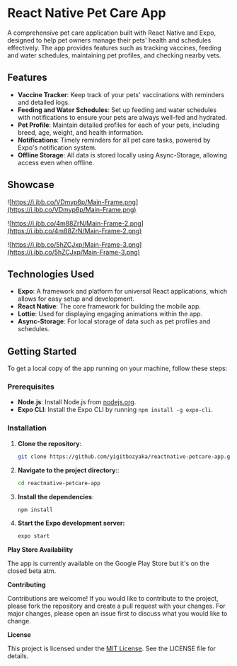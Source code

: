 # React Native Pet Care App

A comprehensive pet care application built with React Native and Expo, designed to help pet owners manage their pets' health and schedules effectively. The app provides features such as tracking vaccines, feeding and water schedules, maintaining pet profiles, and checking nearby vets.

## Features

- **Vaccine Tracker**: Keep track of your pets' vaccinations with reminders and detailed logs.
- **Feeding and Water Schedules**: Set up feeding and water schedules with notifications to ensure your pets are always well-fed and hydrated.
- **Pet Profile**: Maintain detailed profiles for each of your pets, including breed, age, weight, and health information.
- **Notifications**: Timely reminders for all pet care tasks, powered by Expo's notification system.
- **Offline Storage**: All data is stored locally using Async-Storage, allowing access even when offline.

## Showcase
![https://i.ibb.co/VDmyp6p/Main-Frame.png](https://i.ibb.co/VDmyp6p/Main-Frame.png)

![https://i.ibb.co/4m88ZrN/Main-Frame-2.png](https://i.ibb.co/4m88ZrN/Main-Frame-2.png)

![https://i.ibb.co/5hZCJxp/Main-Frame-3.png](https://i.ibb.co/5hZCJxp/Main-Frame-3.png)


## Technologies Used

- **Expo**: A framework and platform for universal React applications, which allows for easy setup and development.
- **React Native**: The core framework for building the mobile app.
- **Lottie**: Used for displaying engaging animations within the app.
- **Async-Storage**: For local storage of data such as pet profiles and schedules.

## Getting Started

To get a local copy of the app running on your machine, follow these steps:

### Prerequisites

- **Node.js**: Install Node.js from [nodejs.org](https://nodejs.org).
- **Expo CLI**: Install the Expo CLI by running `npm install -g expo-cli`.

### Installation

1. **Clone the repository**:

   ```bash
   git clone https://github.com/yigitbozyaka/reactnative-petcare-app.git
2. **Navigate to the project directory:**:

   ```bash
   cd reactnative-petcare-app
3. **Install the dependencies**:
   ```bash
   npm install
4. **Start the Expo development server:**
    ```bash
   expo start

**Play Store Availability**

The app is currently available on the Google Play Store but it's on the closed beta atm.

**Contributing**

Contributions are welcome! If you would like to contribute to the project, please fork the repository and create a pull request with your changes. For major changes, please open an issue first to discuss what you would like to change.

**License**

This project is licensed under the [MIT License](LICENSE). See the LICENSE file for details.


